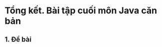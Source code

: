<!-- ---
layout: Post
title: Tổng kết. Bài tập cuối môn Java căn bản
subtitle: Lập trình Java căn bản
author: Theanishtar
date: 2023-06-09
useHeaderImage: false
headerImage: https://github.com/dangtranhuu/images/blob/main/angurvad/java-core/session8/banner.png?raw=true
headerMask: rgba(30, 69, 110, 0.61)
permalinkPattern: /ebook/java/java-core/:slug/
tags:
  - Java Core
---

Sau mỗi bài học mình sé đưa ra một bài tập tổng hợp, giúp các bạn ôn tập. Hãy để lại lời giải của bạn phía dưới nhé -->

<!-- more -->

<!-- Mình sẽ giúp bạn tổng hợp toàn bộ kiến thức để hoàn thành bài tập cuối môn Java căn bản này. Hãy để lại code cho các bạn khác tham khảo nhá !!! -->

# Tổng kết. Bài tập cuối môn Java căn bản

## 1. Đề bài
